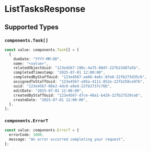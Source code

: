 # ListTasksResponse


## Supported Types

### `components.Task[]`

```typescript
const value: components.Task[] = [
  {
    dueDate: "YYYY-MM-DD",
    name: "<value>",
    relatedObjectUuid: "123e4567-190c-4a75-80df-22fb23d87a5b",
    completedTimestamp: "2025-07-01 12:00:00",
    completedByStaffUuid: "123e4567-ae66-4e6c-8fe8-22fb273d35cb",
    assignedToStaffUuid: "123e4567-a95a-4111-852e-22fb258ce97b",
    uuid: "123e4567-08e2-4dc6-a9ed-22fb2737c76b",
    editDate: "2025-07-01 12:00:00",
    createdByStaffUuid: "123e4567-d7ce-48a1-b420-22fb27529ceb",
    createDate: "2025-07-01 12:00:00",
  },
];
```

### `components.ErrorT`

```typescript
const value: components.ErrorT = {
  errorCode: 1000,
  message: "An error occurred completing your request",
};
```

